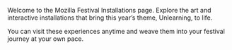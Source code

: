 Welcome to the Mozilla Festival Installations page. Explore the art and interactive installations that bring this year’s theme, Unlearning, to life.

You can visit these experiences anytime and weave them into your festival journey at your own pace.
